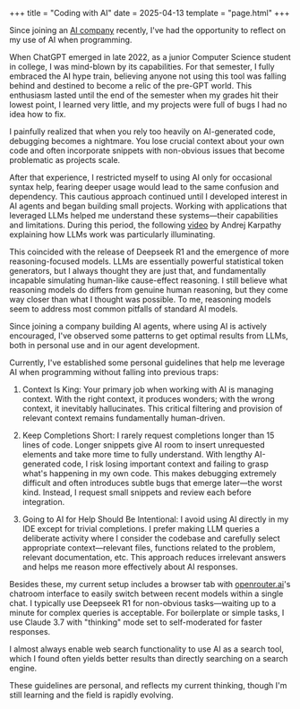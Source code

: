 +++
title = "Coding with AI"
date = 2025-04-13
template = "page.html"
+++

Since joining an [AI company](https://theterminalx.com/) recently, I've had the opportunity to reflect on my use of AI when programming.

<!-- more -->

When ChatGPT emerged in late 2022, as a junior Computer Science student in college, I was mind-blown by its capabilities. For that semester, I fully embraced the AI hype train, believing anyone not using this tool was falling behind and destined to become a relic of the pre-GPT world. This enthusiasm lasted until the end of the semester when my grades hit their lowest point, I learned very little, and my projects were full of bugs I had no idea how to fix.

I painfully realized that when you rely too heavily on AI-generated code, debugging becomes a nightmare. You lose crucial context about your own code and often incorporate snippets with non-obvious issues that become problematic as projects scale.

After that experience, I restricted myself to using AI only for occasional syntax help, fearing deeper usage would lead to the same confusion and dependency. This cautious approach continued until I developed interest in AI agents and began building small projects. Working with applications that leveraged LLMs helped me understand these systems—their capabilities and limitations. During this period, the following [video](https://youtu.be/7xTGNNLPyMI?si=-g7g8SxFWrfO8RIC) by Andrej Karpathy explaining how LLMs work was particularly illuminating.

This coincided with the release of Deepseek R1 and the emergence of more reasoning-focused models. LLMs are essentially powerful statistical token generators, but I always thought they are just that, and fundamentally incapable simulating human-like cause-effect reasoning. I still believe what reasoning models do differs from genuine human reasoning, but they come way closer than what I thought was possible. To me, reasoning models seem to address most common pitfalls of standard AI models.

Since joining a company building AI agents, where using AI is actively encouraged, I've observed some patterns to get optimal results from LLMs, both in personal use and in our agent development.

Currently, I've established some personal guidelines that help me leverage AI when programming without falling into previous traps:

1. Context Is King: Your primary job when working with AI is managing context. With the right context, it produces wonders; with the wrong context, it inevitably hallucinates. This critical filtering and provision of relevant context remains fundamentally human-driven.

2. Keep Completions Short: I rarely request completions longer than 15 lines of code. Longer snippets give AI room to insert unrequested elements and take more time to fully understand. With lengthy AI-generated code, I risk losing important context and failing to grasp what's happening in my own code. This makes debugging extremely difficult and often introduces subtle bugs that emerge later—the worst kind. Instead, I request small snippets and review each before integration.

3. Going to AI for Help Should Be Intentional: I avoid using AI directly in my IDE except for trivial completions. I prefer making LLM queries a deliberate activity where I consider the codebase and carefully select appropriate context—relevant files, functions related to the problem, relevant documentation, etc. This approach reduces irrelevant answers and helps me reason more effectively about AI responses.

Besides these, my current setup includes a browser tab with [openrouter.ai](https://openrouter.ai/)'s chatroom interface to easily switch between recent models within a single chat. I typically use Deepseek R1 for non-obvious tasks—waiting up to a minute for complex queries is acceptable. For boilerplate or simple tasks, I use Claude 3.7 with "thinking" mode set to self-moderated for faster responses.

I almost always enable web search functionality to use AI as a search tool, which I found often yields better results than directly searching on a search engine.

These guidelines are personal, and reflects my current thinking, though I'm still learning and the field is rapidly evolving.
